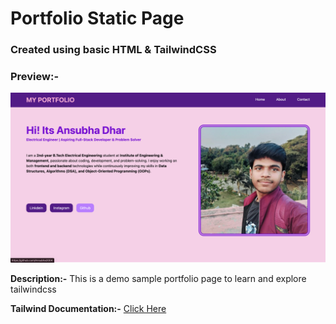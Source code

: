# Portfolio Static Page
<h3>Created using basic HTML & TailwindCSS</h3>
<h3><b>Preview:-</b></h3>
<img src="./portfolio.jpeg"/>
<p><b>Description:-</b> This is a demo sample portfolio page to learn and explore tailwindcss</p>
<p><b>Tailwind Documentation:-</b> <a href="https://tailwindcss.com/docs/installation/using-vite">Click Here</a></p>
